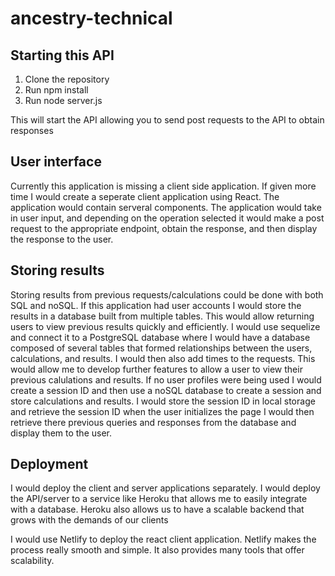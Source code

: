 # ancestry-technical

## Starting this API
1. Clone the repository
2. Run npm install
3. Run node server.js

This will start the API allowing you to send post requests to the API to obtain responses

## User interface
Currently this application is missing a client side application. If given more time I would create a seperate client application using React. The application would contain serveral components.
The application would take in user input, and depending on the operation selected it would make a post request to the appropriate endpoint, obtain the response, and then display the response to the user.

## Storing results
Storing results from previous requests/calculations could be done with both SQL and noSQL. If this application had user accounts I would store the results in a database built from multiple tables.
This would allow returning users to view previous results quickly and efficiently. I would use sequelize and connect it to a PostgreSQL database where I would have a database composed of several tables that 
formed relationships between the users, calculations, and results. I would then also add times to the requests. This would allow me to develop further features to allow a user to view their previous calulations
and results. If no user profiles were being used I would create a session ID and then use a noSQL database to create a session and store calculations and results. I would store the session ID in local storage
and retrieve the session ID when the user initializes the page I would then retrieve there previous queries and responses from the database and display them to the user. 

## Deployment
I would deploy the client and server applications separately. I would deploy the API/server to a service like Heroku that allows me to easily integrate with a database. Heroku also allows us to have a scalable
backend that grows with the demands of our clients

I would use Netlify to deploy the react client application. Netlify makes the process really smooth and simple. It also provides many tools that offer scalability. 
